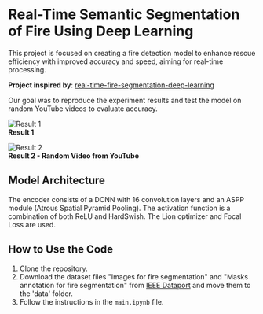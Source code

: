 # Real-Time Semantic Segmentation of Fire Using Deep Learning

This project is focused on creating a fire detection model to enhance rescue efficiency with improved accuracy and speed, aiming for real-time processing.

**Project inspired by**: [real-time-fire-segmentation-deep-learning](https://github.com/maidacundo/real-time-fire-segmentation-deep-learning)

Our goal was to reproduce the experiment results and test the model on random YouTube videos to evaluate accuracy.

![Result 1](output/video1-ezgif.com-video-to-gif-converter.gif)  
**Result 1**

![Result 2](output/video2-ezgif.com-video-to-gif-converter.gif)  
**Result 2 - Random Video from YouTube**

## Model Architecture
The encoder consists of a DCNN with 16 convolution layers and an ASPP module (Atrous Spatial Pyramid Pooling). The activation function is a combination of both ReLU and HardSwish. The Lion optimizer and Focal Loss are used.

## How to Use the Code

1. Clone the repository.
2. Download the dataset files "Images for fire segmentation" and "Masks annotation for fire segmentation" from [IEEE Dataport](https://ieee-dataport.org/open-access/flame-dataset-aerial-imagery-pile-burn-detection-using-drones-uavs) and move them to the 'data' folder.
3. Follow the instructions in the `main.ipynb` file.
